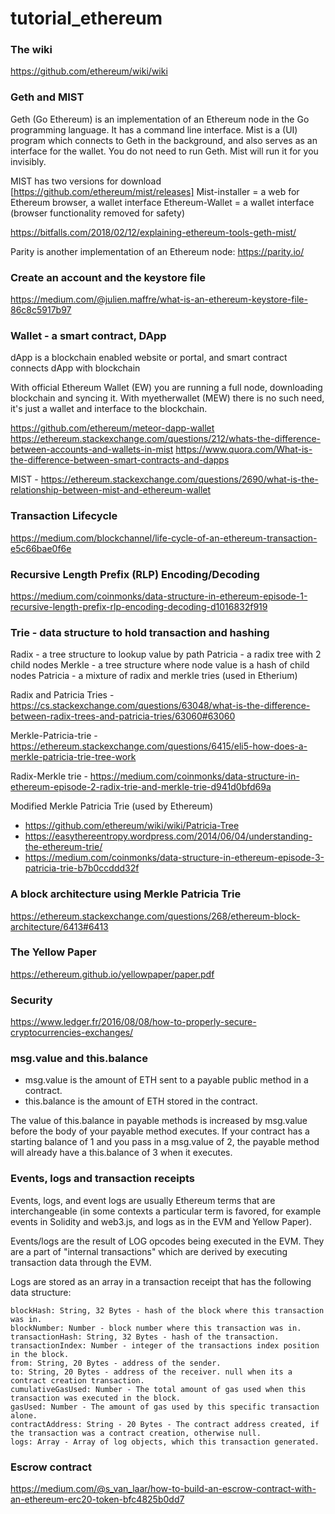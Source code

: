 # tutorial_ethereum

### The wiki
https://github.com/ethereum/wiki/wiki

### Geth and MIST
Geth (Go Ethereum) is an implementation of an Ethereum node in the Go programming language. It has a command line interface.
Mist is a (UI) program which connects to Geth in the background, and also serves as an interface for the wallet. You do not need to run Geth. Mist will run it for you invisibly.

MIST has two versions for download [https://github.com/ethereum/mist/releases]
Mist-installer = a web for Ethereum browser, a wallet interface
Ethereum-Wallet = a wallet interface (browser functionality removed for safety)

https://bitfalls.com/2018/02/12/explaining-ethereum-tools-geth-mist/

Parity is another implementation of an Ethereum node: https://parity.io/

### Create an account and the keystore file
https://medium.com/@julien.maffre/what-is-an-ethereum-keystore-file-86c8c5917b97

### Wallet - a smart contract, DApp

dApp is a blockchain enabled website or portal, and smart contract connects dApp with blockchain

With official Ethereum Wallet (EW) you are running a full node, downloading blockchain and syncing it. With myetherwallet (MEW) there is no such need, it's just a wallet and interface to the blockchain.

https://github.com/ethereum/meteor-dapp-wallet
https://ethereum.stackexchange.com/questions/212/whats-the-difference-between-accounts-and-wallets-in-mist
https://www.quora.com/What-is-the-difference-between-smart-contracts-and-dapps

MIST - https://ethereum.stackexchange.com/questions/2690/what-is-the-relationship-between-mist-and-ethereum-wallet

### Transaction Lifecycle
https://medium.com/blockchannel/life-cycle-of-an-ethereum-transaction-e5c66bae0f6e

### Recursive Length Prefix (RLP) Encoding/Decoding
https://medium.com/coinmonks/data-structure-in-ethereum-episode-1-recursive-length-prefix-rlp-encoding-decoding-d1016832f919

### Trie - data structure to hold transaction and hashing

Radix - a tree structure to lookup value by path
Patricia - a radix tree with 2 child nodes
Merkle - a tree structure where node value is a hash of child nodes
Patricia - a mixture of radix and merkle tries (used in Etherium)

Radix and Patricia Tries - https://cs.stackexchange.com/questions/63048/what-is-the-difference-between-radix-trees-and-patricia-tries/63060#63060

Merkle-Patricia-trie - https://ethereum.stackexchange.com/questions/6415/eli5-how-does-a-merkle-patricia-trie-tree-work

Radix-Merkle trie - https://medium.com/coinmonks/data-structure-in-ethereum-episode-2-radix-trie-and-merkle-trie-d941d0bfd69a

Modified Merkle Patricia Trie (used by Ethereum) 
- https://github.com/ethereum/wiki/wiki/Patricia-Tree
- https://easythereentropy.wordpress.com/2014/06/04/understanding-the-ethereum-trie/
- https://medium.com/coinmonks/data-structure-in-ethereum-episode-3-patricia-trie-b7b0ccddd32f

### A block architecture using Merkle Patricia Trie

https://ethereum.stackexchange.com/questions/268/ethereum-block-architecture/6413#6413

### The Yellow Paper
https://ethereum.github.io/yellowpaper/paper.pdf

### Security
https://www.ledger.fr/2016/08/08/how-to-properly-secure-cryptocurrencies-exchanges/

### msg.value and this.balance
- msg.value is the amount of ETH sent to a payable public method in a contract.
- this.balance is the amount of ETH stored in the contract.

The value of this.balance in payable methods is increased by msg.value before the body of your payable method executes. If your contract has a starting balance of 1 and you pass in a msg.value of 2, the payable method will already have a this.balance of 3 when it executes.

### Events, logs and transaction receipts
Events, logs, and event logs are usually Ethereum terms that are interchangeable (in some contexts a particular term is favored, for example events in Solidity and web3.js, and logs as in the EVM and Yellow Paper).

Events/logs are the result of LOG opcodes being executed in the EVM. They are a part of "internal transactions" which are derived by executing transaction data through the EVM.

Logs are stored as an array in a transaction receipt that has the following data structure:

```
blockHash: String, 32 Bytes - hash of the block where this transaction was in.
blockNumber: Number - block number where this transaction was in.
transactionHash: String, 32 Bytes - hash of the transaction.
transactionIndex: Number - integer of the transactions index position in the block.
from: String, 20 Bytes - address of the sender.
to: String, 20 Bytes - address of the receiver. null when its a contract creation transaction.
cumulativeGasUsed: Number - The total amount of gas used when this transaction was executed in the block.
gasUsed: Number - The amount of gas used by this specific transaction alone.
contractAddress: String - 20 Bytes - The contract address created, if the transaction was a contract creation, otherwise null.
logs: Array - Array of log objects, which this transaction generated.
```

### Escrow contract
https://medium.com/@s_van_laar/how-to-build-an-escrow-contract-with-an-ethereum-erc20-token-bfc4825b0dd7
